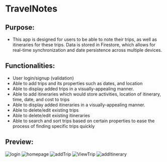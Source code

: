# TravelNotes

## Purpose:
* This app is designed for users to be able to note their trips, as well as itineraries for these trips. Data is stored in Firestore, which allows for real-time synchronization and date persistence across multiple devices.

## Functionalities:
* User login/signup (validation)
* Able to add trips and its properties such as dates, and location
* Able to display added trips in a visually-appealing manner.
* Able to add itineraries  which would store activities, location of itinerary, time, date, and cost to trips
* Able to display added itineraries in a visually-appealing manner.
* Able to delete/edit existing trips
* Able to delete/edit existing itineraries
* Able to search and sort trips based on certain properties to ease the process of finding specific trips quickly

## Preview:

![login](https://github.com/vinuyakarl/TravelNotes/assets/106904498/bed30084-0bde-45ed-820c-0f1a3742bc55)
![homepage](https://github.com/vinuyakarl/TravelNotes/assets/106904498/1439d42d-ff40-4c6d-8cb3-b8fe346dc603)
![addTrip](https://github.com/vinuyakarl/TravelNotes/assets/106904498/6f228d94-6de0-4319-ae50-8669196a71b1)
![ViewTrip](https://github.com/vinuyakarl/TravelNotes/assets/106904498/4032ee44-495d-4ed0-b49d-db0796d6539f)
![addItinerary](https://github.com/vinuyakarl/TravelNotes/assets/106904498/e5940210-9066-4fff-9883-4226a4ae0618)
